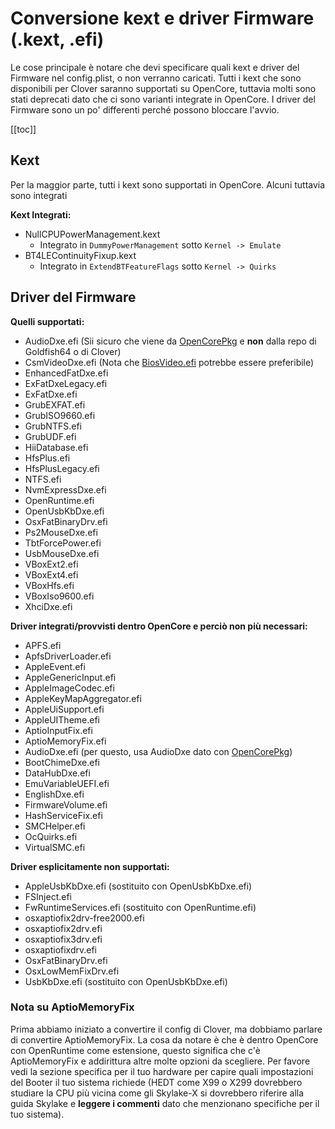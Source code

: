 # Conversione kext e driver Firmware (.kext, .efi)

Le cose principale è notare che devi specificare quali kext e driver del Firmware nel config.plist, o non verranno caricati. Tutti i kext che sono disponibili per Clover saranno supportati su OpenCore, tuttavia molti sono stati deprecati dato che ci sono varianti integrate in OpenCore. I driver del Firmware sono un po' differenti perché possono bloccare l'avvio.

[[toc]]

## Kext

Per la maggior parte, tutti i kext sono supportati in OpenCore. Alcuni tuttavia sono integrati

**Kext Integrati:**

* NullCPUPowerManagement.kext
  * Integrato in `DummyPowerManagement` sotto `Kernel -> Emulate`
* BT4LEContinuityFixup.kext
  * Integrato in `ExtendBTFeatureFlags` sotto `Kernel -> Quirks`

## Driver del Firmware

**Quelli supportati:**

* AudioDxe.efi (Sii sicuro che viene da [OpenCorePkg](https://github.com/acidanthera/OpenCorePkg) e **non** dalla repo di Goldfish64 o di Clover)
* CsmVideoDxe.efi (Nota che [BiosVideo.efi](https://github.com/acidanthera/DuetPkg) potrebbe essere preferibile)
* EnhancedFatDxe.efi
* ExFatDxeLegacy.efi
* ExFatDxe.efi
* GrubEXFAT.efi
* GrubISO9660.efi
* GrubNTFS.efi
* GrubUDF.efi
* HiiDatabase.efi
* HfsPlus.efi
* HfsPlusLegacy.efi
* NTFS.efi
* NvmExpressDxe.efi
* OpenRuntime.efi
* OpenUsbKbDxe.efi
* OsxFatBinaryDrv.efi
* Ps2MouseDxe.efi
* TbtForcePower.efi
* UsbMouseDxe.efi
* VBoxExt2.efi
* VBoxExt4.efi
* VBoxHfs.efi
* VBoxIso9600.efi
* XhciDxe.efi

**Driver integrati/provvisti dentro OpenCore e perciò non più necessari:**

* APFS.efi
* ApfsDriverLoader.efi
* AppleEvent.efi
* AppleGenericInput.efi
* AppleImageCodec.efi
* AppleKeyMapAggregator.efi
* AppleUiSupport.efi
* AppleUITheme.efi
* AptioInputFix.efi
* AptioMemoryFix.efi
* AudioDxe.efi (per questo, usa AudioDxe dato con [OpenCorePkg](https://github.com/acidanthera/OpenCorePkg))
* BootChimeDxe.efi
* DataHubDxe.efi
* EmuVariableUEFI.efi
* EnglishDxe.efi
* FirmwareVolume.efi
* HashServiceFix.efi
* SMCHelper.efi
* OcQuirks.efi
* VirtualSMC.efi

**Driver esplicitamente non supportati:**

* AppleUsbKbDxe.efi (sostituito con OpenUsbKbDxe.efi)
* FSInject.efi
* FwRuntimeServices.efi (sostituito con OpenRuntime.efi)
* osxaptiofix2drv-free2000.efi
* osxaptiofix2drv.efi
* osxaptiofix3drv.efi
* osxaptiofixdrv.efi
* OsxFatBinaryDrv.efi
* OsxLowMemFixDrv.efi
* UsbKbDxe.efi (sostituito con OpenUsbKbDxe.efi)

### Nota su AptioMemoryFix

Prima abbiamo iniziato a convertire il config di Clover, ma dobbiamo parlare di convertire AptioMemoryFix. La cosa da notare è che è dentro OpenCore con OpenRuntime come estensione, questo significa che c'è AptioMemoryFix e addirittura altre molte opzioni da scegliere. Per favore vedi la sezione specifica per il tuo hardware per capire quali impostazioni del Booter il tuo sistema richiede (HEDT come X99 o X299 dovrebbero studiare la CPU più vicina come gli Skylake-X si dovrebbero riferire alla guida Skylake e **leggere i commenti** dato che menzionano specifiche per il tuo sistema).
